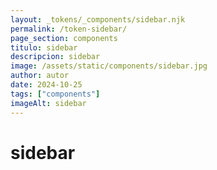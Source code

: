 ```yaml
---
layout: _tokens/_components/sidebar.njk
permalink: /token-sidebar/
page_section: components
titulo: sidebar
descripcion: sidebar
image: /assets/static/components/sidebar.jpg
author: autor
date: 2024-10-25 
tags: ["components"]
imageAlt: sidebar
---
```

# sidebar

